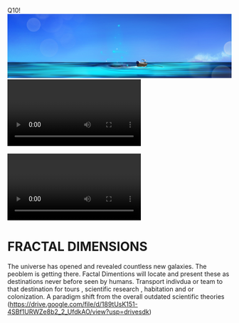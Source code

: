 Q10!![mage](Banner.med.png)
<video>https://drive.google.com/file/d/13gSKh_f7CMufviOakQEy4MF3gAG7RELn/view?usp=drivesdk

<video>https://drive.google.com/file/d/1ZHeBTjQSEIB7oT3VJiHnhVkAyhpNLshW/view?usp=drivesdk
<img src="https://user-images.githubusercontent.com/73097560/115834477-dbab4500-a447-11eb-908a-139a6edaec5c.gif">
<br>

# FRACTAL DIMENSIONS
The universe has opened and revealed countless new galaxies. The peoblem is getting there.
Factal Dimentions will locate and present these as destinations never before seen by humans.
Transport indivdua or team to that destination for tours , scientific research , habitation and or  colonization.
A paradigm shift from the overall outdated scientific theories <vdeo>(https://drive.google.com/file/d/189tUsK151-4SBf1URWZe8b2_2_UfdkAO/view?usp=drivesdk)
